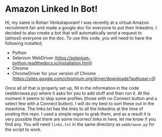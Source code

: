# Amazon Linked In Bot!

Hi, my name is Rohan Venkatapuram! I was recently at a virtual Amazon recruitment fair and made a google doc for everyone to put their linkedins. I decided to also create a bot that will automatically send a request to (almost) everyone on the doc.
To use this code, you will need to have the following installed;
- Python
- Selenium WebDriver (https://selenium-python.readthedocs.io/installation.html)
- Chrome
- ChromeDriver for your version of Chrome (https://sites.google.com/chromium.org/driver/downloads?authuser=0)

Once all of that is properly set up, fill in the information in the code (webbrowse.py) where it asks for you to add stuff and then run it. At the moment it seems to skip some profiles (those with no Connect button and a select few with a Connect button). I will do my best to sort these out in the meantime. The links.txt has the links to all the linkedins at the time of posting this repo. I used a simple regex to grab them, and as a result it is very possible that there are some incorrect links in here, let me know if you find any. You will need `links.txt` in the same directory as `webbrowse.py` for the script to work.
